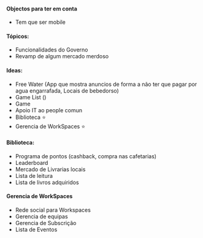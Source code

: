 #### Objectos para ter em conta
 - Tem que ser mobile
#### Tópicos:
 - Funcionalidades do Governo
 - Revamp de algum mercado merdoso

#### Ideas:
 - Free Water (App que mostra anuncios de forma a não ter que pagar por agua engarrafada, Locais de bebedorso)
 - Game List ()
 - Game 
 - Apoio IT ao people comun
 - Biblioteca ⭐️
 - Gerencia de WorkSpaces ⭐️


#### Biblioteca:
 - Programa de pontos (cashback, compra nas cafetarias)
 - Leaderboard
 - Mercado de Livrarias locais
 - Lista de leitura
 - Lista de livros adquiridos

#### Gerencia de WorkSpaces
 - Rede social para Workspaces
 - Gerencia de equipas 
 - Gerencia de Subscrição
 - Lista de Eventos 
 